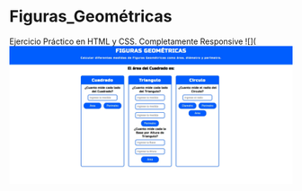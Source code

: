# Figuras_Geométricas

Ejercicio Práctico en HTML y CSS.
Completamente Responsive
![](![image](https://github.com/GAMG-94/Figuras_Geom-tricas/blob/main/img/1.jpg)
